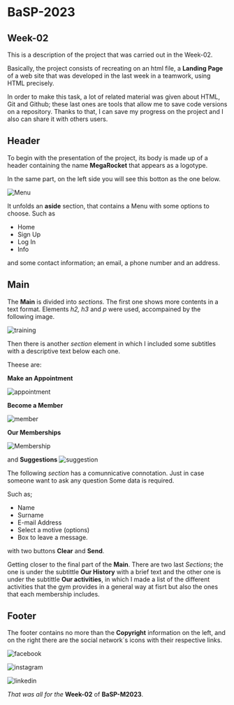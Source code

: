 # BaSP-2023
## Week-02
This is a description of the project that was carried out in the Week-02.


Basically, the project consists of recreating on an html file, a **Landing Page** of a web site that was developed in the last week in a teamwork, using HTML precisely. 
 
 In order to make this task, a lot of related material was given about HTML, Git and Github; these last ones are tools that allow me to save code versions on a repository. Thanks to that, I can save my progress on the project and I also can share it with others users.
 
## Header

To begin with the presentation of the project, its body is made up of a header containing the name **MegaRocket** that appears as a logotype.


In the same part, on the left side you will see this botton as the one below.      

![Menu](https://user-images.githubusercontent.com/127459363/228161599-d0d28214-8916-40a4-a9a4-60cb23f1a0f3.png)

It unfolds an **aside** section, that contains a Menu with some options to choose. Such as 
- Home 
- Sign Up 
- Log In 
- Info

and some contact information; an email, a phone number and an address.

## Main

The **Main** is divided into *sections.* The first one shows more contents in a text format. Elements *h2, h3* and *p* were used, accompained by the following image.

 ![training](https://user-images.githubusercontent.com/127459363/228375643-91bcc6f4-7a77-4030-8fce-a36c122a75e6.png)


Then there is another *section* element in which I included some subtitles with a  descriptive text below each one. 

Theese are:

**Make an Appointment**

![appointment](https://user-images.githubusercontent.com/127459363/228382295-e51c1fc0-cea3-41dd-953f-88b4abdbf831.png)

**Become a Member**

 ![member](https://user-images.githubusercontent.com/127459363/228382410-7e1eb128-5c71-4de8-9237-4ae33040ea5d.png)

**Our Memberships** 

  ![Membership](https://user-images.githubusercontent.com/127459363/228382580-0ec7ae2d-2b34-47e4-8844-5653b088e49f.png)

and **Suggestions**
![suggestion](https://user-images.githubusercontent.com/127459363/228382741-179c3d5b-2b5b-49ec-92e5-41813ac29957.png)


The following *section* 
has a comunnicative connotation. Just in case someone want to ask any question
 Some data is required. 

Such as;

- Name
- Surname
- E-mail Address
- Select a motive (options)
- Box to leave a message.

with two buttons **Clear** and **Send**.

Getting closer to the final part of the **Main**. There are two last *Sections*; the one is under the subtittle **Our History** with a brief text and the other one is under the subtittle **Our activities**, in which I made a list of the different activities that the gym provides in a general way at fisrt but also the ones that each membership includes.

## Footer

The footer contains no more than the **Copyright** information on the left, and on the right there are the social network´s icons with their respective links. 

![facebook](https://user-images.githubusercontent.com/127459363/228396549-ea402245-ab12-45eb-ad2a-6b457f4f7465.png)

![instagram](https://user-images.githubusercontent.com/127459363/228396702-f0aac0eb-7dc6-48b7-8957-bd367a161a07.png)

![linkedin](https://user-images.githubusercontent.com/127459363/228396745-6e3c260a-0a15-4841-9b3e-276f3cdcac9f.png)


*That was all for the* **Week-02** of **BaSP-M2023**.